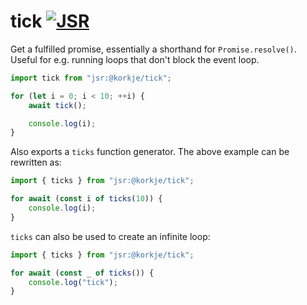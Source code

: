 # tick [![JSR](https://jsr.io/badges/@korkje/tick)](https://jsr.io/@korkje/tick)

Get a fulfilled promise, essentially a shorthand for `Promise.resolve()`. Useful for e.g. running loops that don't block the event loop.

```ts
import tick from "jsr:@korkje/tick";

for (let i = 0; i < 10; ++i) {
    await tick();

    console.log(i);
}
```

Also exports a `ticks` function generator. The above example can be rewritten as:

```ts
import { ticks } from "jsr:@korkje/tick";

for await (const i of ticks(10)) {
    console.log(i);
}
```

`ticks` can also be used to create an infinite loop:

```ts
import { ticks } from "jsr:@korkje/tick";

for await (const _ of ticks()) {
    console.log("tick");
}
```
